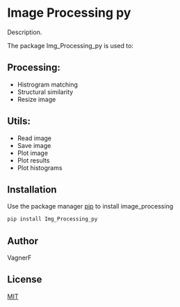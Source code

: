 # Image Processing py

Description.
 
The package Img_Processing_py is used to:

## Processing:
- Histrogram matching
- Structural similarity
- Resize image
## Utils:
- Read image
- Save image
- Plot image
- Plot results
- Plot histograms

## Installation

Use the package manager [pip](https://pip.pypa.io/en/stable/) to install image_processing

```bash
pip install Img_Processing_py
```
## Author
VagnerF

## License
[MIT](https://choosealicense.com/licenses/mit/)